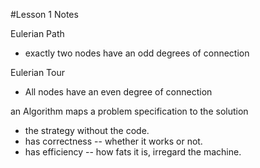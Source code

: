 #Lesson 1 Notes

Eulerian Path

- exactly two nodes have an odd degrees of connection

Eulerian Tour

- All nodes have an even degree of connection

an Algorithm maps a problem specification to the solution
- the strategy without the code.
- has correctness
-- whether it works or not.
- has efficiency
-- how fats it is, irregard the machine.






